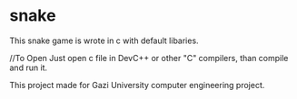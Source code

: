 # snake
This snake game is wrote in c with default libaries. 

//To Open
Just open c file in DevC++ or other "C" compilers, than compile and run it.

This project made for Gazi University computer engineering project. 
